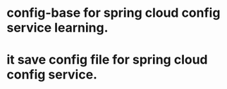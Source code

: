 # config-base for spring cloud config service learning.
# it save config file for spring cloud config service.
